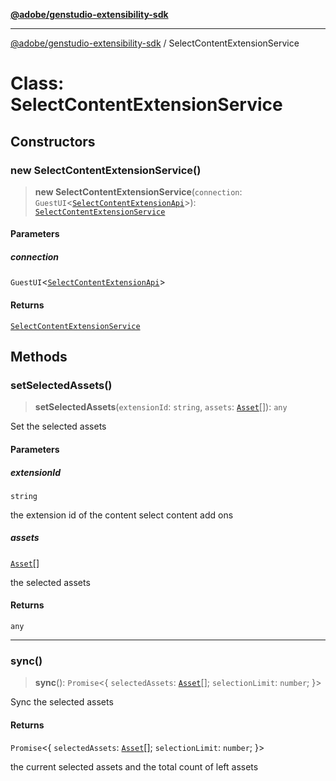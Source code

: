 [**@adobe/genstudio-extensibility-sdk**](../README.md)

***

[@adobe/genstudio-extensibility-sdk](../globals.md) / SelectContentExtensionService

# Class: SelectContentExtensionService

## Constructors

### new SelectContentExtensionService()

> **new SelectContentExtensionService**(`connection`: `GuestUI`\<[`SelectContentExtensionApi`](../interfaces/SelectContentExtensionApi.md)\>): [`SelectContentExtensionService`](SelectContentExtensionService.md)

#### Parameters

##### connection

`GuestUI`\<[`SelectContentExtensionApi`](../interfaces/SelectContentExtensionApi.md)\>

#### Returns

[`SelectContentExtensionService`](SelectContentExtensionService.md)

## Methods

### setSelectedAssets()

> **setSelectedAssets**(`extensionId`: `string`, `assets`: [`Asset`](../type-aliases/Asset.md)[]): `any`

Set the selected assets

#### Parameters

##### extensionId

`string`

the extension id of the content select content add ons

##### assets

[`Asset`](../type-aliases/Asset.md)[]

the selected assets

#### Returns

`any`

***

### sync()

> **sync**(): `Promise`\<\{ `selectedAssets`: [`Asset`](../type-aliases/Asset.md)[]; `selectionLimit`: `number`; \}\>

Sync the selected assets

#### Returns

`Promise`\<\{ `selectedAssets`: [`Asset`](../type-aliases/Asset.md)[]; `selectionLimit`: `number`; \}\>

the current selected assets and the total count of left assets
